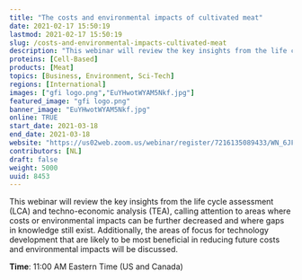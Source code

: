 ```yaml
---
title: "The costs and environmental impacts of cultivated meat"
date: 2021-02-17 15:50:19
lastmod: 2021-02-17 15:50:19
slug: /costs-and-environmental-impacts-cultivated-meat
description: "This webinar will review the key insights from the life cycle assessment (LCA) and techno-economic analysis (TEA), calling attention to areas where costs or environmental impacts can be further decreased and where gaps in knowledge still exist. Additionally, the areas of focus for technology development that are likely to be most beneficial in reducing future costs and environmental impacts will be discussed.Time: 11:00 AM Eastern Time (US and Canada)"
proteins: [Cell-Based]
products: [Meat]
topics: [Business, Environment, Sci-Tech]
regions: [International]
images: ["gfi logo.png","EuYHwotWYAM5Nkf.jpg"]
featured_image: "gfi logo.png"
banner_image: "EuYHwotWYAM5Nkf.jpg"
online: TRUE
start_date: 2021-03-18
end_date: 2021-03-18
website: "https://us02web.zoom.us/webinar/register/7216135089433/WN_6JFon9U_SCSI0Gvl5F1iLw"
contributors: [NL]
draft: false
weight: 5000
uuid: 8453
---
```

<p>This webinar will review the key insights from the life cycle assessment (LCA) and techno-economic analysis (TEA), calling attention to areas where costs or environmental impacts can be further decreased and where gaps in knowledge still exist. Additionally, the areas of focus for technology development that are likely to be most beneficial in reducing future costs and environmental impacts will be discussed.</p>
<p><strong>Time</strong>: 11:00 AM Eastern Time (US and Canada)</p>

